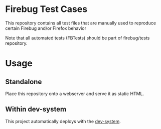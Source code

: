 Firebug Test Cases
==================

This repository contains all test files that are manually used to reproduce certain
Firebug and/or Firefox behavior

Note that all automated tests (FBTests) should be part of firebug/tests repository.


Usage
=====

Standalone
----------

Place this repository onto a webserver and serve it as static HTML.

Within dev-system
-----------------

This project automatically deploys with the [dev-system](https://github.com/firebug/dev-system).

